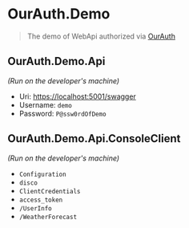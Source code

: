 # OurAuth.Demo

> The demo of WebApi authorized via [OurAuth](https://the.ourauth.com)

## OurAuth.Demo.Api
_(Run on the developer's machine)_  
* Uri: [https://localhost:5001/swagger](https://localhost:5001/swagger)
* Username:  `demo`
* Password:  `P@ssw0rdOfDemo`

## OurAuth.Demo.Api.ConsoleClient
_(Run on the developer's machine)_ 
* `Configuration`
* `disco` 
* `ClientCredentials`
* `access_token`
* `/UserInfo`
* `/WeatherForecast`
